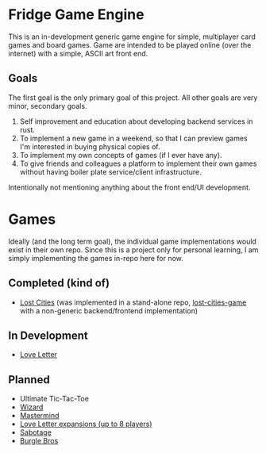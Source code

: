 # Fridge Game Engine

This is an in-development generic game engine for simple, multiplayer card games and board games. Game are intended to be played online (over the internet) with a simple, ASCII art front end.

## Goals

The first goal is the only primary goal of this project. All other goals are very minor, secondary goals.

1. Self improvement and education about developing backend services in rust.
1. To implement a new game in a weekend, so that I can preview games I'm interested in buying physical copies of.
1. To implement my own concepts of games (if I ever have any).
1. To give friends and colleagues a platform to implement their own games without having boiler plate service/client infrastructure.

Intentionally not mentioning anything about the front end/UI development.

# Games

Ideally (and the long term goal), the individual game implementations would exist in their own repo. Since this is a project only for personal learning, I am simply implementing the games in-repo here for now.

## Completed (kind of)

* [Lost Cities](https://boardgamegeek.com/boardgame/50/lost-cities) (was implemented in a stand-alone repo, [lost-cities-game](https://github.com/fridge-dev/lost-cities-game) with a non-generic backend/frontend implementation)

## In Development

* [Love Letter](https://boardgamegeek.com/boardgame/129622/love-letter)

## Planned

* Ultimate Tic-Tac-Toe
* [Wizard](https://boardgamegeek.com/boardgame/1465/wizard)
* [Mastermind](https://boardgamegeek.com/boardgame/2392/mastermind)
* [Love Letter expansions (up to 8 players)](https://en.wikipedia.org/wiki/Love_Letter_(card_game)#Premium_Edition)
* [Sabotage](https://boardgamegeek.com/boardgame/252854/sabotage)
* [Burgle Bros](https://boardgamegeek.com/boardgame/172081/burgle-bros)
